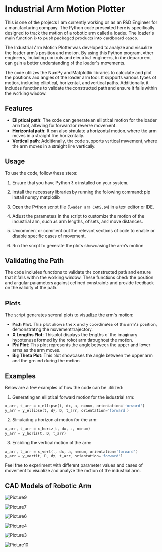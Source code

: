 # Industrial Arm Motion Plotter

This is one of the projects I am currently working on as an R&D Engineer for a manufacturing company. The Python code presented here is specifically designed to track the motion of a robotic arm called a loader. The loader's main function is to push packaged products into cardboard cases. 

The Industrial Arm Motion Plotter was developed to analyze and visualize the loader arm's position and motion. By using this Python program, other engineers, including controls and electrical engineers, in the department can gain a better understanding of the loader's movements. 

The code utilizes the NumPy and Matplotlib libraries to calculate and plot the positions and angles of the loader arm tool. It supports various types of motion, including elliptical, horizontal, and vertical paths. Additionally, it includes functions to validate the constructed path and ensure it falls within the working window.

## Features

- **Elliptical path**: The code can generate an elliptical motion for the loader arm tool, allowing for forward or reverse movement.
- **Horizontal path**: It can also simulate a horizontal motion, where the arm moves in a straight line horizontally.
- **Vertical path**: Additionally, the code supports vertical movement, where the arm moves in a straight line vertically.

## Usage

To use the code, follow these steps:

1. Ensure that you have Python 3.x installed on your system.
2. Install the necessary libraries by running the following command:
pip install numpy matplotlib

3. Open the Python script file (`loader_arm_CAMS.py`) in a text editor or IDE.
4. Adjust the parameters in the script to customize the motion of the industrial arm, such as arm lengths, offsets, and move distances.
5. Uncomment or comment out the relevant sections of code to enable or disable specific cases of movement.
6. Run the script to generate the plots showcasing the arm's motion.

## Validating the Path

The code includes functions to validate the constructed path and ensure that it falls within the working window. These functions check the position and angular parameters against defined constraints and provide feedback on the validity of the path.

## Plots

The script generates several plots to visualize the arm's motion:

- **Path Plot**: This plot shows the x and y coordinates of the arm's position, demonstrating the movement trajectory.
- **X Lengths Plot**: This plot displays the lengths of the imaginary hypotenuse formed by the robot arm throughout the motion.
- **Phi Plot**: This plot represents the angle between the upper and lower arms as the arm moves.
- **Big Theta Plot**: This plot showcases the angle between the upper arm and the ground during the motion.

## Examples

Below are a few examples of how the code can be utilized:

1. Generating an elliptical forward motion for the industrial arm:

```python
x_arr, t_arr = x_ellipse(t, dx, a, n=num, orientation='forward')
y_arr = y_ellipse(t, dy, D, t_arr, orientation='forward')
```

2. Simulating a horizontal motion for the arm:
```python
x_arr, t_arr = x_horiz(t, dx, a, n=num)
y_arr = y_horiz(t, D, t_arr)
```

3. Enabling the vertical motion of the arm:
```python
x_arr, t_arr = x_vert(t, dx, a, n=num, orientation='forward')
y_arr = y_vert(t, D, dy, t_arr, orientation='forward')
```


Feel free to experiment with different parameter values and cases of movement to visualize and analyze the motion of the industrial arm.


## CAD Models of Robotic Arm
![Picture9](https://github.com/sergiicodes/Loader-CAM-arm-Motion-Calculator/assets/79073281/6449165b-ed15-4945-8936-4d21d54d3e63)

![Picture7](https://github.com/sergiicodes/Loader-CAM-arm-Motion-Calculator/assets/79073281/764bbdc6-7c45-4ebf-8bf3-3a861ab6839a)

![Picture6](https://github.com/sergiicodes/Loader-CAM-arm-Motion-Calculator/assets/79073281/c3bf92f4-de9f-413e-970c-604c1244b3d3)

![Picture4](https://github.com/sergiicodes/Loader-CAM-arm-Motion-Calculator/assets/79073281/1394b009-a0b4-4861-a345-64b6508d7c1d)

![Picture3](https://github.com/sergiicodes/Loader-CAM-arm-Motion-Calculator/assets/79073281/2fc90867-03bf-4885-9b4e-ac6c8dbecb5c)

![Picture10](https://github.com/sergiicodes/Loader-CAM-arm-Motion-Calculator/assets/79073281/3ed13b3e-46b1-4586-b499-554f7792cbf3)
